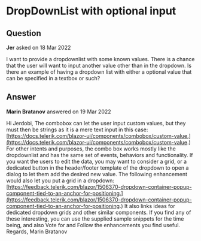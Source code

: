# DropDownList with optional input

## Question

**Jer** asked on 18 Mar 2022

I want to provide a dropdownlist with some known values. There is a chance that the user will want to input another value other than in the dropdown. Is there an example of having a dropdown list with either a optional value that can be specified in a textbox or such?

## Answer

**Marin Bratanov** answered on 19 Mar 2022

Hi Jerdobi, The combobox can let the user input custom values, but they must then be strings as it is a mere text input in this case: [https://docs.telerik.com/blazor-ui/components/combobox/custom-value.](https://docs.telerik.com/blazor-ui/components/combobox/custom-value.) For other intents and purposes, the combo box works mostly like the dropdownlist and has the same set of events, behaviors and functionality. If you want the users to edit the data, you may want to consider a grid, or a dedicated button in the header/footer template of the dropdown to open a dialog to let them add the desired new value. The following enhancement would also let you put a grid in a dropdown: [https://feedback.telerik.com/blazor/1506370-dropdown-container-popup-component-tied-to-an-anchor-for-positioning.](https://feedback.telerik.com/blazor/1506370-dropdown-container-popup-component-tied-to-an-anchor-for-positioning.) It also links ideas for dedicated dropdown grids and other similar components. If you find any of these interesting, you can use the supplied sample snippets for the time being, and also Vote for and Follow the enhancements you find useful. Regards, Marin Bratanov
